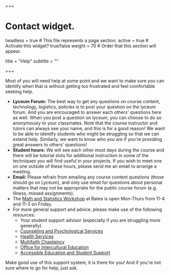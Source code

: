 +++
# Contact widget.
headless = true  # This file represents a page section.
active = true  # Activate this widget? true/false
weight = 70  # Order that this section will appear.

title = "Help"
subtitle = ""

+++

Most of you will need help at some point and we want to make sure you can identify when that is without getting too frustrated and feel comfortable seeking help.

- **Lyceum Forum:** The best way to get any questions on course content, technology, logistics, policies is to post your question on the lyceum forum. And you are encouraged to answer each others' questions here as well. When you post a question on lyceum, you can choose to do so anonymously to your classmates. Note that the course instructor and tutors can always see your name, and this is for a good reason! We want to be able to identify students who might be struggling so that we can extend help. Similarly, we want to know who you are if you're providing great answers to others' questions! 
- **Student hours:** We will see each other most days during the course and there will be tutorial slots for additional instruction in some of the techniques you will find useful in your projects. If you wish to meet one on one outside of these hours, please send me an email to arrange a meeting. 
- **Email:** Please refrain from emailing any course content questions (those should go on Lyceum), and only use email for questions about personal matters that may not be appropriate for the public course forum (e.g. illness, missed assignments).
- The [Math and Statistics Workshop](https://www.bates.edu/math-stat-workshop/) at Bates is open Mon-Thurs from 11-4 and 11-3 on Friday.
- For more general support and advice, please make use of the following resources:
  - Your student support advisor (especially if you are struggling more generally)
  - [Counseling and Psychological Services](https://www.bates.edu/counseling-psychological-services/)
  - [Health Services](https://www.bates.edu/health-services/)
  - [Multifaith Chaplaincy](https://www.bates.edu/chaplaincy/)
  - [Office for Intercultural Education](https://www.bates.edu/oie/)
  - [Accessible Education and Student Support](https://www.bates.edu/accessible-education/)


Make good use of this support system, it is there for you! And if you're not sure where to go for help, just ask.
